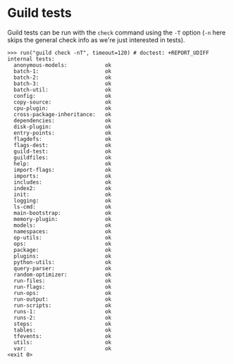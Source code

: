 # Guild tests

Guild tests can be run with the `check` command using the `-T` option
(`-n` here skips the general check info as we're just interested in
tests).

    >>> run("guild check -nT", timeout=120) # doctest: +REPORT_UDIFF
    internal tests:
      anonymous-models:            ok
      batch-1:                     ok
      batch-2:                     ok
      batch-3:                     ok
      batch-util:                  ok
      config:                      ok
      copy-source:                 ok
      cpu-plugin:                  ok
      cross-package-inheritance:   ok
      dependencies:                ok
      disk-plugin:                 ok
      entry-points:                ok
      flagdefs:                    ok
      flags-dest:                  ok
      guild-test:                  ok
      guildfiles:                  ok
      help:                        ok
      import-flags:                ok
      imports:                     ok
      includes:                    ok
      index2:                      ok
      init:                        ok
      logging:                     ok
      ls-cmd:                      ok
      main-bootstrap:              ok
      memory-plugin:               ok
      models:                      ok
      namespaces:                  ok
      op-utils:                    ok
      ops:                         ok
      package:                     ok
      plugins:                     ok
      python-utils:                ok
      query-parser:                ok
      random-optimizer:            ok
      run-files:                   ok
      run-flags:                   ok
      run-ops:                     ok
      run-output:                  ok
      run-scripts:                 ok
      runs-1:                      ok
      runs-2:                      ok
      steps:                       ok
      tables:                      ok
      tfevents:                    ok
      utils:                       ok
      var:                         ok
    <exit 0>
